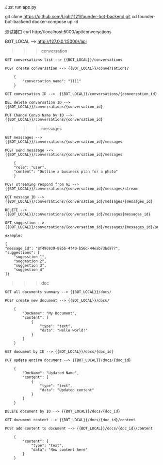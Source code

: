 Just run app.py

git clone https://github.com/Light1121/founder-bot-backend.git cd founder-bot-backend docker-compose up -d

测试接口 curl http://localhost:5000/api/conversations

BOT_LOCAL --> http://127.0.0.1:5000//api

>>> conversation

    GET conversations list --> {{BOT_LOCAL}}/conversations

    POST create conversation --> {{BOT_LOCAL}}/conversations/

        {
            "conversation_name": "1111"
        }

    GET conversation ID -->  {{BOT_LOCAL}}/conversations/{conversation_id}

    DEL delete conversation ID --> {{BOT_LOCAL}}/conversations/{conversation_id}

    PUT Change Convo Name by ID --> {{BOT_LOCAL}}/conversations/{conversation_id}

>>> messages

    GET messsages --> {{BOT_LOCAL}}/conversations/{conversation_id}/messages

    POST send messsage --> {{BOT_LOCAL}}/conversations/{conversation_id}/messages

        {
        "role": "user",
        "content": "Outline a business plan for a photo"
        }

    POST streaming respond from AI --> {{BOT_LOCAL}}/conversations/{conversation_id}/messages/stream

    GET message ID --> {{BOT_LOCAL}}/conversations/{conversation_id}/messages/{messages_id}

    DELETE --> {{BOT_LOCAL}}/conversations/{conversation_id}/messages{messages_id}

    GET suggestion --> {{BOT_LOCAL}}/conversations/{conversation_id}/messages/{messages_id}/suggestions

    example:

    {
    "message_id": "8f496930-885b-4f40-b56d-44eab73bd877",
    "suggestions": [
        "sugesstion 1",
        "suggestion 2",
        "suggestion 3",
        "suggestion 4"
    ]}

>>> doc
    
    GET all documents summary --> {{BOT_LOCAL}}/docs/

    POST create new document --> {{BOT_LOCAL}}/docs/

        {
            "DocName": "My Document",
            "content": [
                {
                    "type": "text",
                    "data": "Hello world!"
                }
            ]
        }

    GET document by ID --> {{BOT_LOCAL}}/docs/{doc_id}

    PUT update entire document --> {{BOT_LOCAL}}/docs/{doc_id}

        {
            "DocName": "Updated Name",
            "content": [
                {
                    "type": "text",
                    "data": "Updated content"
                }
            ]
        }

    DELETE document by ID --> {{BOT_LOCAL}}/docs/{doc_id}

    GET document content --> {{BOT_LOCAL}}/docs/{doc_id}/content

    POST add content to document --> {{BOT_LOCAL}}/docs/{doc_id}/content

        {
            "content": {
                "type": "text",
                "data": "New content here"
            }
        }